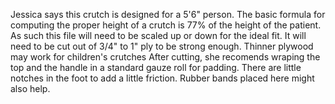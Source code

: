 Jessica says this crutch is designed for a 5'6" person.  The basic formula for computing the proper height of a crutch is 77% of the height of the patient.  As such this file will need to be scaled up or down for the ideal fit.  It will need to be cut out of 3/4" to 1" ply to be strong enough. Thinner plywood may work for children's crutches  After cutting, she recomends wraping the top and the handle in a standard gauze roll for padding.  There are little notches in the foot to add a little friction.  Rubber bands placed here might also help.
